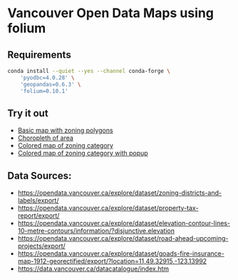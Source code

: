 # Vancouver Open Data Maps using folium

## Requirements

```bash
conda install --quiet --yes --channel conda-forge \
    'pyodbc=4.0.28' \
    'geopandas=0.6.3' \
    'folium=0.10.1'
```


## Try it out

* [Basic map with zoning polygons](van_map.html)
* [Choropleth of area](van_map_zoning-area.html)
* [Colored map of zoning category](van_map_zoning-category.html)
* [Colored map of zoning category with popup](van_map_zoning-category-popup.html)


## Data Sources:

* https://opendata.vancouver.ca/explore/dataset/zoning-districts-and-labels/export/
* https://opendata.vancouver.ca/explore/dataset/property-tax-report/export/
* https://opendata.vancouver.ca/explore/dataset/elevation-contour-lines-10-metre-contours/information/?disjunctive.elevation
* https://opendata.vancouver.ca/explore/dataset/road-ahead-upcoming-projects/export/
* https://opendata.vancouver.ca/explore/dataset/goads-fire-insurance-map-1912-georectified/export/?location=11,49.32915,-123.13992
* https://data.vancouver.ca/datacatalogue/index.htm
